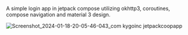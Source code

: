 A simple login app in jetpack compose utilizing okhttp3, coroutines, compose navigation and material 3 design.


![Screenshot_2024-01-18-20-05-46-043_com kygoinc jetpackcoopapp](https://github.com/LKygo/Jetpack_Coop_App/assets/69043952/457bef65-602b-4f53-b9ef-82a96ba0ad30)
